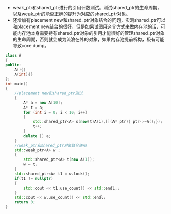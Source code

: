 - weak_ptr和shared_ptr进行的引用计数测试。测试shared_ptr的生命周期，以及weak_ptr的能否正确的提升为对应的shared_ptr对象。
- 还增加有placement new和shared_ptr对象结合的问题，实测shared_ptr可以和placement new结合的很好，但是如果试图用这个方式来做内存池的话，可能内存池本身需要持有shared_ptr对象的引用才能很好的管理shared_ptr对象的生命周期，否则就会成为流浪在外的对象，如果内存池提前析构，极有可能导致core dump。
```cpp
class A
{
public:
    A(){}
    A(int){}
};
int main()
{
    //placement new和shared_ptr测试
    {
        A* a = new A[10];
        A* t = a;
        for (int i = 0; i < 10; i++)
        {
            std::shared_ptr<A> s(new(t)A(i),[](A* ptr){ ptr->~A();});
            t++;
        }
        delete [] a;
    }
    //weak_ptr和shared_ptr对象联合使用
    std::weak_ptr<A> w ;
    {
        std::shared_ptr<A> t(new A(1));
        w = t;
    }
    std::shared_ptr<A> t1 = w.lock();
    if(t1 != nullptr)
    {
        std::cout << t1.use_count() << std::endl;;
    }
    std::cout << w.use_count() << std::endl;
    return 0;
}


```